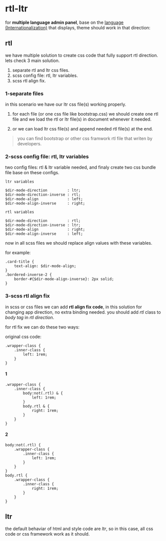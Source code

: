 # rtl-ltr

for **multiple language admin panel**, base on the [language (Internationalization)](/translation.md) that displays, theme should work in that direction:

## rtl

we have multiple solution to create css code that fully support rtl direction.
lets check 3 main solution.

1. separate rtl and ltr css files.
2. scss config file: rtl, ltr variables.
3. scss rtl align fix.

### 1-separate files

in this scenario we have our ltr css file(s) working properly.

1. for each file (or one css file like bootstrap.css) we should create one rtl file and we load the rtl or ltr file(s) in document whenever it needed.

2. or we can load ltr css file(s) and append needed rtl file(s) at the end.

> you can find bootstrap or other css framwork rtl file that writen by developers.

### 2-scss config file: rtl, ltr variables

two config files: rtl & ltr variable needed, and finaly create two css bundle file base on these configs.

```ltr variables```
```
$dir-mode-direction         : ltr;
$dir-mode-direction-inverse : rtl;
$dir-mode-align             : left;
$dir-mode-align-inverse     : right;
```

```rtl variables```
```
$dir-mode-direction         : rtl;
$dir-mode-direction-inverse : ltr;
$dir-mode-align             : right;
$dir-mode-align-inverse     : left;
```

now in all scss files we should replace align values with these variables.

for example:
```
.card-title {
    text-align: $dir-mode-align;
}
.bordered-inverse-2 {
    border-#{$dir-mode-align-inverse}: 2px solid;
}
```

### 3-scss rtl align fix

in scss or css files we can add **rtl align fix code**, in this solution for changing app direction, no extra binding needed.
you should add *rtl* class to *body tag* in *rtl direction*.

for rtl fix we can do these two ways:

original css code:
```
.wrapper-class {
    .inner-class {
        left: 1rem;
    }
}
```

#### 1

```
.wrapper-class {
    .inner-class {
        body:not(.rtl) & {
            left: 1rem;
        }
        body.rtl & {
            right: 1rem;
        }
    }
}
```

#### 2

```
body:not(.rtl) {
    .wrapper-class {
        .inner-class {
            left: 1rem;
        }
    }
}
body.rtl {
    .wrapper-class {
        .inner-class {
            right: 1rem;
        }
    }
}
```

## ltr

the default behaviar of html and style code are *ltr*, so in this case, all css code or css framework work as it should.
